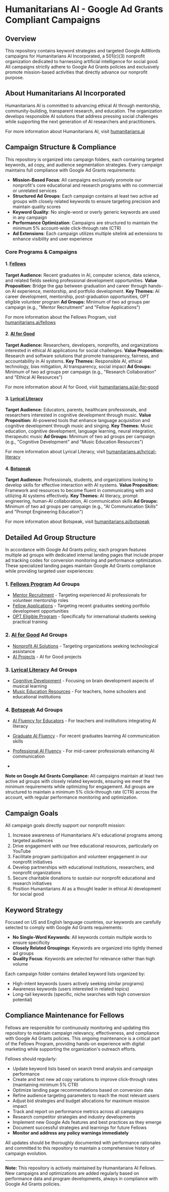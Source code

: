 # Humanitarians AI - Google Ad Grants Compliant Campaigns

## Overview

This repository contains keyword strategies and targeted Google AdWords campaigns for Humanitarians AI Incorporated, a 501(c)(3) nonprofit organization dedicated to harnessing artificial intelligence for social good. All campaigns strictly adhere to Google Ad Grants policies and exclusively promote mission-based activities that directly advance our nonprofit purpose.

## About Humanitarians AI Incorporated

Humanitarians AI is committed to advancing ethical AI through mentorship, community-building, transparent research, and education. The organization develops responsible AI solutions that address pressing social challenges while supporting the next generation of AI researchers and practitioners.

For more information about Humanitarians AI, visit [humanitarians.ai](https://www.humanitarians.ai/)

## Campaign Structure & Compliance

This repository is organized into campaign folders, each containing targeted keywords, ad copy, and audience segmentation strategies. Every campaign maintains full compliance with Google Ad Grants requirements:

- **Mission-Based Focus**: All campaigns exclusively promote our nonprofit's core educational and research programs with no commercial or unrelated services
- **Structured Ad Groups**: Each campaign contains at least two active ad groups with closely related keywords to ensure targeting precision and maintain quality scores
- **Keyword Quality**: No single-word or overly generic keywords are used in any campaign
- **Performance Optimization**: Campaigns are structured to maintain the minimum 5% account-wide click-through rate (CTR)
- **Ad Extensions**: Each campaign utilizes multiple sitelink ad extensions to enhance visibility and user experience

### Core Programs & Campaigns

#### 1. [Fellows](./Fellows/)
**Target Audience:** Recent graduates in AI, computer science, data science, and related fields seeking professional development opportunities.
**Value Proposition:** Bridge the gap between graduation and career through hands-on AI experience, mentorship, and portfolio development.
**Key Themes:** AI career development, mentorship, post-graduation opportunities, OPT eligible volunteer program
**Ad Groups:** Minimum of two ad groups per campaign (e.g., "Mentor Recruitment" and "Fellow Applications")

For more information about the Fellows Program, visit [humanitarians.ai/fellows](https://www.humanitarians.ai/fellows)

#### 2. [AI for Good](./AI%20for%20Good/)
**Target Audience:** Researchers, developers, nonprofits, and organizations interested in ethical AI applications for social challenges.
**Value Proposition:** Research and software solutions that promote transparency, fairness, and accountability in AI systems.
**Key Themes:** Responsible AI, ethical technology, bias mitigation, AI transparency, social impact
**Ad Groups:** Minimum of two ad groups per campaign (e.g., "Research Collaboration" and "Ethical AI Resources")

For more information about AI for Good, visit [humanitarians.ai/ai-for-good](https://www.humanitarians.ai/ai-for-good)

#### 3. [Lyrical Literacy](./Lyrical%20Literacy/)
**Target Audience:** Educators, parents, healthcare professionals, and researchers interested in cognitive development through music.
**Value Proposition:** AI-powered tools that enhance language acquisition and cognitive development through music and singing.
**Key Themes:** Music education, cognitive development, language learning, neural integration, therapeutic music
**Ad Groups:** Minimum of two ad groups per campaign (e.g., "Cognitive Development" and "Music Education Resources")

For more information about Lyrical Literacy, visit [humanitarians.ai/lyrical-literacy](https://www.humanitarians.ai/lyrical-literacy)

#### 4. [Botspeak](./Botspeak/)
**Target Audience:** Professionals, students, and organizations looking to develop skills for effective interaction with AI systems.
**Value Proposition:** Framework and resources to become fluent in communicating with and utilizing AI systems effectively.
**Key Themes:** AI literacy, prompt engineering, human-AI collaboration, AI communication skills
**Ad Groups:** Minimum of two ad groups per campaign (e.g., "AI Communication Skills" and "Prompt Engineering Education")

For more information about Botspeak, visit [humanitarians.ai/botspeak](https://www.humanitarians.ai/botspeak)

## Detailed Ad Group Structure

In accordance with Google Ad Grants policy, each program features multiple ad groups with dedicated internal landing pages that include proper ad tracking codes for conversion monitoring and performance optimization. These specialized landing pages maintain Google Ad Grants compliance while providing targeted user experiences:

### 1. [Fellows Program](https://www.humanitarians.ai/fellows) Ad Groups

- [Mentor Recruitment](https://www.humanitarians.ai/mentor-recruitment) - Targeting experienced AI professionals for volunteer mentorship roles
- [Fellow Applications](https://www.humanitarians.ai/fellow-applications) - Targeting recent graduates seeking portfolio development opportunities
- [OPT Eligible Program](https://www.humanitarians.ai/opt-eligible) - Specifically for international students seeking practical training

### 2. [AI for Good](https://www.humanitarians.ai/ai-for-good) Ad Groups

- [Nonprofit AI Solutions](https://www.humanitarians.ai/nonprofit-solutions) - Targeting organizations seeking technological assistance
- [AI Projects](https://www.humanitarians.ai/projects) - AI for Good projects

### 3. [Lyrical Literacy](https://www.humanitarians.ai/lyrical-literacy) Ad Groups

- [Cognitive Development](https://www.humanitarians.ai/cognitive-development) - Focusing on brain development aspects of musical learning
- [Music Education Resources](https://www.humanitarians.ai/music-education) - For teachers, home schoolers and educational institutions

### 4. [Botspeak](https://www.humanitarians.ai/botspeak) Ad Groups

- [AI Fluency for Educators](https://www.humanitarians.ai/ai-fluency-educators) - For teachers and institutions integrating AI literacy
- [Graduate AI Fluency](https://www.humanitarians.ai/graduate-ai-fluency) - For recent graduates learning AI communication skills
- [Professional AI Fluency](https://www.humanitarians.ai/professional-ai-fluency) - For mid-career professionals enhancing AI communication

- 
**Note on Google Ad Grants Compliance:** All campaigns maintain at least two active ad groups with closely related keywords, ensuring we meet the minimum requirements while optimizing for engagement. Ad groups are structured to maintain a minimum 5% click-through rate (CTR) across the account, with regular performance monitoring and optimization.

## Campaign Goals

All campaign goals directly support our nonprofit mission:

1. Increase awareness of Humanitarians AI's educational programs among targeted audiences
2. Drive engagement with our free educational resources, particularly on YouTube
3. Facilitate program participation and volunteer engagement in our nonprofit initiatives
4. Develop partnerships with educational institutions, researchers, and nonprofit organizations
5. Secure charitable donations to sustain our nonprofit educational and research initiatives
6. Position Humanitarians AI as a thought leader in ethical AI development for social good

## Keyword Strategy

Focused on US and English language countries, our keywords are carefully selected to comply with Google Ad Grants requirements:

- **No Single-Word Keywords**: All keywords contain multiple words to ensure specificity
- **Closely Related Groupings**: Keywords are organized into tightly themed ad groups
- **Quality Focus**: Keywords are selected for relevance rather than high volume

Each campaign folder contains detailed keyword lists organized by:
- High-intent keywords (users actively seeking similar programs)
- Awareness keywords (users interested in related topics)
- Long-tail keywords (specific, niche searches with high conversion potential)

## Compliance Maintenance for Fellows

Fellows are responsible for continuously monitoring and updating this repository to maintain campaign relevancy, effectiveness, and compliance with Google Ad Grants policies. This ongoing maintenance is a critical part of the Fellows Program, providing hands-on experience with digital marketing while supporting the organization's outreach efforts.

Fellows should regularly:

- Update keyword lists based on search trend analysis and campaign performance
- Create and test new ad copy variations to improve click-through rates (maintaining minimum 5% CTR)
- Optimize landing page recommendations based on conversion data
- Refine audience targeting parameters to reach the most relevant users
- Adjust bid strategies and budget allocations for maximum mission impact
- Track and report on performance metrics across all campaigns
- Research competitor strategies and industry developments
- Implement new Google Ads features and best practices as they emerge
- Document successful strategies and learnings for future Fellows
- **Monitor and address any policy warnings immediately**

All updates should be thoroughly documented with performance rationales and committed to this repository to maintain a comprehensive history of campaign evolution.

---

**Note:** This repository is actively maintained by Humanitarians AI Fellows. New campaigns and optimizations are added regularly based on performance data and program developments, always in compliance with Google Ad Grants policies.
